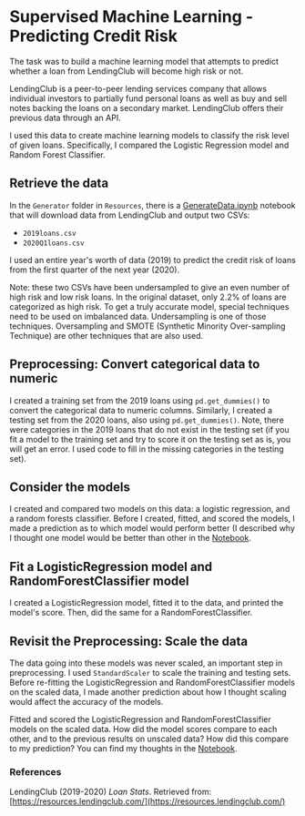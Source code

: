 # Supervised Machine Learning - Predicting Credit Risk

The task was to build a machine learning model that attempts to predict whether a loan from LendingClub will become high risk or not. 

LendingClub is a peer-to-peer lending services company that allows individual investors to partially fund personal loans as well as buy and sell notes backing the loans on a secondary market. LendingClub offers their previous data through an API.

I used this data to create machine learning models to classify the risk level of given loans. Specifically, I compared the Logistic Regression model and Random Forest Classifier.

## Retrieve the data

In the `Generator` folder in `Resources`, there is a [GenerateData.ipynb](/Resources/Generator/GenerateData.ipynb) notebook that will download data from LendingClub and output two CSVs: 

* `2019loans.csv`
* `2020Q1loans.csv`

I used an entire year's worth of data (2019) to predict the credit risk of loans from the first quarter of the next year (2020).

Note: these two CSVs have been undersampled to give an even number of high risk and low risk loans. In the original dataset, only 2.2% of loans are categorized as high risk. To get a truly accurate model, special techniques need to be used on imbalanced data. Undersampling is one of those techniques. Oversampling and SMOTE (Synthetic Minority Over-sampling Technique) are other techniques that are also used.

## Preprocessing: Convert categorical data to numeric

I created a training set from the 2019 loans using `pd.get_dummies()` to convert the categorical data to numeric columns. Similarly, I created a testing set from the 2020 loans, also using `pd.get_dummies()`. 
Note, there were categories in the 2019 loans that do not exist in the testing set (if you fit a model to the training set and try to score it on the testing set as is, you will get an error. I used code to fill in the missing categories in the testing set). 

## Consider the models

I created and compared two models on this data: a logistic regression, and a random forests classifier. Before I created, fitted, and scored the models, I made a prediction as to which model would perform better (I described why I thought one model would be better than other in the [Notebook](/CreditRiskEvaluator.ipynb). 
## Fit a LogisticRegression model and RandomForestClassifier model

I created a LogisticRegression model, fitted it to the data, and printed the model's score. Then, did the same for a RandomForestClassifier.

## Revisit the Preprocessing: Scale the data

The data going into these models was never scaled, an important step in preprocessing. I used `StandardScaler` to scale the training and testing sets. Before re-fitting the LogisticRegression and RandomForestClassifier models on the scaled data, I made another prediction about how I thought scaling would affect the accuracy of the models. 

Fitted and scored the LogisticRegression and RandomForestClassifier models on the scaled data. How did the model scores compare to each other, and to the previous results on unscaled data? How did this compare to my prediction? You can find my thoughts in the [Notebook](/CreditRiskEvaluator.ipynb).

### References

LendingClub (2019-2020) _Loan Stats_. Retrieved from: [https://resources.lendingclub.com/](https://resources.lendingclub.com/)